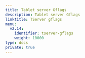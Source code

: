 ```yaml
---
title: Tablet server Gflags
description: Tablet server Gflags
linktitle: TServer gflags
menu:
  v2.14:
    identifier: tserver-gflags
    weight: 10000
type: docs
private: true
---
```


<!-- {% flag-listing "tserver" %}} -->
